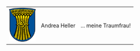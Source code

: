 <table>
  <tr>
    <td>
      <img src="/kornwestheim.svg" width="70" />
    </td>
    <td>
      <div id="header">Andrea Heller</div>
    </td>
    <td>
      <div id="header">... meine Traumfrau!</div>
    </td>
  </tr>
</table>
